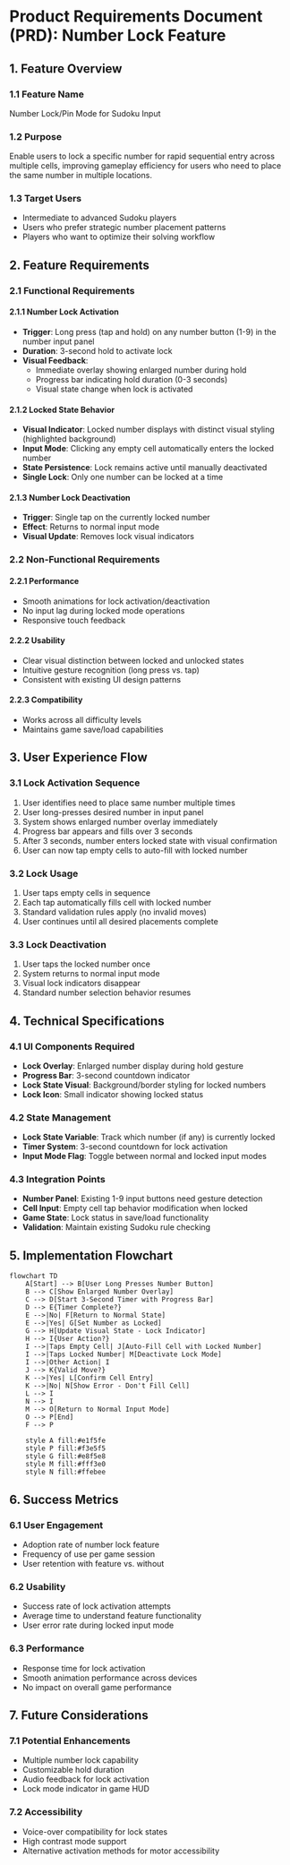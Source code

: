 # Product Requirements Document (PRD): Number Lock Feature

## 1. Feature Overview

### 1.1 Feature Name
Number Lock/Pin Mode for Sudoku Input

### 1.2 Purpose
Enable users to lock a specific number for rapid sequential entry across multiple cells, improving gameplay efficiency for users who need to place the same number in multiple locations.

### 1.3 Target Users
- Intermediate to advanced Sudoku players
- Users who prefer strategic number placement patterns
- Players who want to optimize their solving workflow

## 2. Feature Requirements

### 2.1 Functional Requirements

#### 2.1.1 Number Lock Activation
- **Trigger**: Long press (tap and hold) on any number button (1-9) in the number input panel
- **Duration**: 3-second hold to activate lock
- **Visual Feedback**: 
  - Immediate overlay showing enlarged number during hold
  - Progress bar indicating hold duration (0-3 seconds)
  - Visual state change when lock is activated

#### 2.1.2 Locked State Behavior
- **Visual Indicator**: Locked number displays with distinct visual styling (highlighted background)
- **Input Mode**: Clicking any empty cell automatically enters the locked number
- **State Persistence**: Lock remains active until manually deactivated
- **Single Lock**: Only one number can be locked at a time

#### 2.1.3 Number Lock Deactivation
- **Trigger**: Single tap on the currently locked number
- **Effect**: Returns to normal input mode
- **Visual Update**: Removes lock visual indicators

### 2.2 Non-Functional Requirements

#### 2.2.1 Performance
- Smooth animations for lock activation/deactivation
- No input lag during locked mode operations
- Responsive touch feedback

#### 2.2.2 Usability
- Clear visual distinction between locked and unlocked states
- Intuitive gesture recognition (long press vs. tap)
- Consistent with existing UI design patterns

#### 2.2.3 Compatibility
- Works across all difficulty levels
- Maintains game save/load capabilities

## 3. User Experience Flow

### 3.1 Lock Activation Sequence
1. User identifies need to place same number multiple times
2. User long-presses desired number in input panel
3. System shows enlarged number overlay immediately
4. Progress bar appears and fills over 3 seconds
5. After 3 seconds, number enters locked state with visual confirmation
6. User can now tap empty cells to auto-fill with locked number

### 3.2 Lock Usage
1. User taps empty cells in sequence
2. Each tap automatically fills cell with locked number
3. Standard validation rules apply (no invalid moves)
4. User continues until all desired placements complete

### 3.3 Lock Deactivation
1. User taps the locked number once
2. System returns to normal input mode
3. Visual lock indicators disappear
4. Standard number selection behavior resumes

## 4. Technical Specifications

### 4.1 UI Components Required
- **Lock Overlay**: Enlarged number display during hold gesture
- **Progress Bar**: 3-second countdown indicator
- **Lock State Visual**: Background/border styling for locked numbers
- **Lock Icon**: Small indicator showing locked status

### 4.2 State Management
- **Lock State Variable**: Track which number (if any) is currently locked
- **Timer System**: 3-second countdown for lock activation
- **Input Mode Flag**: Toggle between normal and locked input modes

### 4.3 Integration Points
- **Number Panel**: Existing 1-9 input buttons need gesture detection
- **Cell Input**: Empty cell tap behavior modification when locked
- **Game State**: Lock status in save/load functionality
- **Validation**: Maintain existing Sudoku rule checking

## 5. Implementation Flowchart

```mermaid
flowchart TD
    A[Start] --> B[User Long Presses Number Button]
    B --> C[Show Enlarged Number Overlay]
    C --> D[Start 3-Second Timer with Progress Bar]
    D --> E{Timer Complete?}
    E -->|No| F[Return to Normal State]
    E -->|Yes| G[Set Number as Locked]
    G --> H[Update Visual State - Lock Indicator]
    H --> I{User Action?}
    I -->|Taps Empty Cell| J[Auto-Fill Cell with Locked Number]
    I -->|Taps Locked Number| M[Deactivate Lock Mode]
    I -->|Other Action| I
    J --> K{Valid Move?}
    K -->|Yes| L[Confirm Cell Entry]
    K -->|No| N[Show Error - Don't Fill Cell]
    L --> I
    N --> I
    M --> O[Return to Normal Input Mode]
    O --> P[End]
    F --> P
    
    style A fill:#e1f5fe
    style P fill:#f3e5f5
    style G fill:#e8f5e8
    style M fill:#fff3e0
    style N fill:#ffebee
```

## 6. Success Metrics

### 6.1 User Engagement
- Adoption rate of number lock feature
- Frequency of use per game session
- User retention with feature vs. without

### 6.2 Usability
- Success rate of lock activation attempts
- Average time to understand feature functionality
- User error rate during locked input mode

### 6.3 Performance
- Response time for lock activation
- Smooth animation performance across devices
- No impact on overall game performance

## 7. Future Considerations

### 7.1 Potential Enhancements
- Multiple number lock capability
- Customizable hold duration
- Audio feedback for lock activation
- Lock mode indicator in game HUD

### 7.2 Accessibility
- Voice-over compatibility for lock states
- High contrast mode support
- Alternative activation methods for motor accessibility